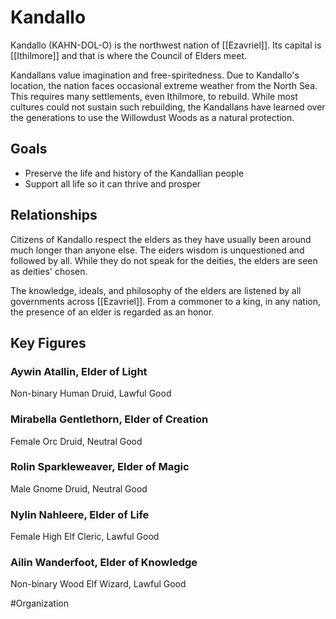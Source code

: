 # Kandallo
Kandallo (KAHN-DOL-O) is the northwest nation of [[Ezavriel]]. Its capital is [[Ithilmore]] and that is where the Council of Elders meet.

Kandallans value imagination and free-spiritedness. Due to Kandallo's location, the nation faces occasional extreme weather from the North Sea. This requires many settlements, even Ithilmore, to rebuild. While most cultures could not sustain such rebuilding, the Kandallans have learned over the generations to use the Willowdust Woods as a natural protection.  

## Goals
- Preserve the life and history of the Kandallian people
- Support all life so it can thrive and prosper 

## Relationships
Citizens of Kandallo respect the elders as they have usually been around much longer than anyone else. The eiders wisdom is unquestioned and followed by all. While they do not speak for the deities, the elders are seen as deities' chosen.

The knowledge, ideals, and philosophy of the elders are listened by all governments across [[Ezavriel]]. From a commoner to a king, in any nation, the presence of an elder is regarded as an honor. 

## Key Figures
### Aywin Atallin, Elder of Light
Non-binary Human Druid, Lawful Good

### Mirabella Gentlethorn, Elder of Creation
Female Orc Druid, Neutral Good

### Rolin Sparkleweaver, Elder of Magic
Male Gnome Druid, Neutral Good

### Nylin Nahleere, Elder of Life
Female High Elf Cleric, Lawful Good

### Ailin Wanderfoot, Elder of Knowledge
Non-binary Wood Elf Wizard, Lawful Good

#Organization
